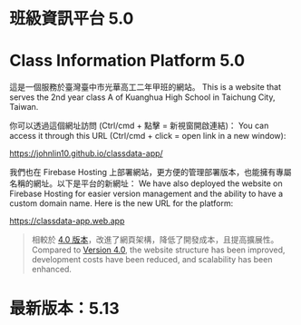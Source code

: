 # 班級資訊平台 5.0

# Class Information Platform 5.0

這是一個服務於臺灣臺中市光華高工二年甲班的網站。
This is a website that serves the 2nd year class A of Kuanghua High School in Taichung City, Taiwan.

你可以透過這個網址訪問 (Ctrl/cmd + 點擊 = 新視窗開啟連結)：
You can access it through this URL (Ctrl/cmd + click = open link in a new window):

<a href="https://johnlin10.github.io/classdata-app/" target="_blank">https://johnlin10.github.io/classdata-app/</a>

我們也在 Firebase Hosting 上部署網站，更方便的管理部署版本，也能擁有專屬名稱的網址。以下是平台的新網址：
We have also deployed the website on Firebase Hosting for easier version management and the ability to have a custom domain name. Here is the new URL for the platform:

https://classdata-app.web.app

> 相較於 <a href="https://github.com/johnlin10/classdata" target="_blank">4.0 版本</a>，改進了網頁架構，降低了開發成本，且提高擴展性。
> Compared to <a href="https://github.com/johnlin10/classdata" target="_blank">Version 4.0</a>, the website structure has been improved, development costs have been reduced, and scalability has been enhanced.



# 最新版本：5.13

